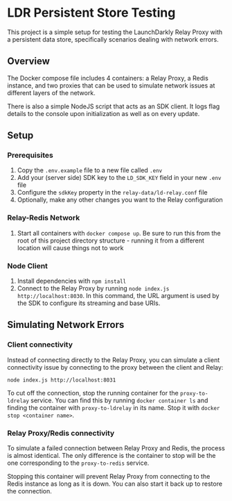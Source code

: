 # LDR Persistent Store Testing

This project is a simple setup for testing the LaunchDarkly Relay Proxy with a persistent data store, specifically scenarios dealing with network errors.

## Overview

The Docker compose file includes 4 containers: a Relay Proxy, a Redis instance, and two proxies that can be used to simulate network issues at different layers of the network.

There is also a simple NodeJS script that acts as an SDK client. It logs flag details to the console upon initialization as well as on every update.

## Setup

### Prerequisites

1. Copy the `.env.example` file to a new file called `.env`
2. Add your (server side) SDK key to the `LD_SDK_KEY` field in your new `.env` file
3. Configure the `sdkKey` property in the `relay-data/ld-relay.conf` file
4. Optionally, make any other changes you want to the Relay configuration

### Relay-Redis Network

1. Start all containers with `docker compose up`. Be sure to run this from the root of this project directory structure - running it from a different location will cause things not to work

### Node Client

1. Install dependencies with `npm install`
2. Connect to the Relay Proxy by running `node index.js http://localhost:8030`. In this command, the URL argument is used by the SDK to configure its streaming and base URIs.

## Simulating Network Errors

### Client connectivity

Instead of connecting directly to the Relay Proxy, you can simulate a client connectivity issue by connecting to the proxy between the client and Relay:

```
node index.js http://localhost:8031
```

To cut off the connection, stop the running container for the `proxy-to-ldrelay` service. You can find this by running `docker container ls` and finding the container with `proxy-to-ldrelay` in its name. Stop it with `docker stop <container name>`.

### Relay Proxy/Redis connectivity

To simulate a failed connection between Relay Proxy and Redis, the process is almost identical. The only difference is the container to stop will be the one corresponding to the `proxy-to-redis` service.

Stopping this container will prevent Relay Proxy from connecting to the Redis instance as long as it is down. You can also start it back up to restore the connection.
